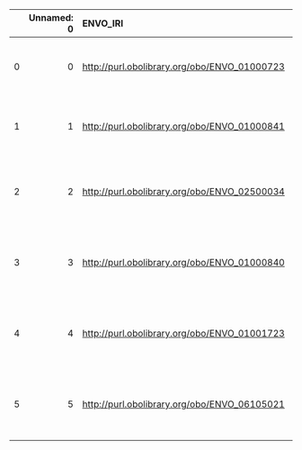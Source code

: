 |    |   Unnamed: 0 | ENVO_IRI                                     | ENVO_DESC                                                                                    | REX_IRI                                    | REX_DESC                       |
|---:|-------------:|:---------------------------------------------|:---------------------------------------------------------------------------------------------|:-------------------------------------------|:-------------------------------|
|  0 |            0 | http://purl.obolibrary.org/obo/ENVO_01000723 | {'label': 'melting', 'prefLabel': None, 'altLabel': None, 'name': 'ENVO_01000723'}           | http://purl.obolibrary.org/obo/REX_0000177 | {'label': 'melting'}           |
|  1 |            1 | http://purl.obolibrary.org/obo/ENVO_01000841 | {'label': 'pyrolysis', 'prefLabel': None, 'altLabel': None, 'name': 'ENVO_01000841'}         | http://purl.obolibrary.org/obo/REX_0000404 | {'label': 'pyrolysis'}         |
|  2 |            2 | http://purl.obolibrary.org/obo/ENVO_02500034 | {'label': 'evaporation', 'prefLabel': None, 'altLabel': None, 'name': 'ENVO_02500034'}       | http://purl.obolibrary.org/obo/REX_0000178 | {'label': 'evaporation'}       |
|  3 |            3 | http://purl.obolibrary.org/obo/ENVO_01000840 | {'label': 'thermolysis', 'prefLabel': None, 'altLabel': None, 'name': 'ENVO_01000840'}       | http://purl.obolibrary.org/obo/REX_0000086 | {'label': 'thermolysis'}       |
|  4 |            4 | http://purl.obolibrary.org/obo/ENVO_01001723 | {'label': 'adiabatic process', 'prefLabel': None, 'altLabel': None, 'name': 'ENVO_01001723'} | http://purl.obolibrary.org/obo/REX_0000373 | {'label': 'adiabatic process'} |
|  5 |            5 | http://purl.obolibrary.org/obo/ENVO_06105021 | {'label': 'adsorption', 'prefLabel': None, 'altLabel': None, 'name': 'ENVO_06105021'}        | http://purl.obolibrary.org/obo/REX_0000198 | {'label': 'adsorption'}        |